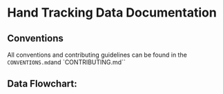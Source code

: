 # Hand Tracking Data Documentation

## Conventions 
All conventions and contributing guidelines can be found in the `CONVENTIONS.md`and `CONTRIBUTING.md``

## Data Flowchart:
